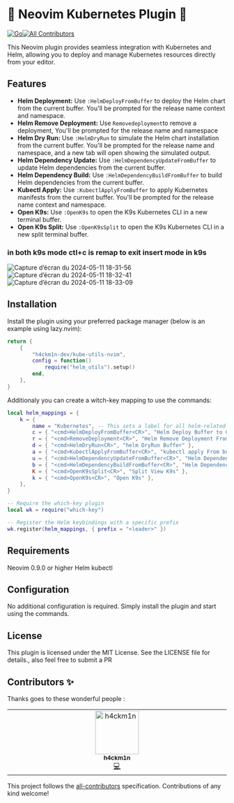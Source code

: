 # 🚀 Neovim Kubernetes Plugin 🚀
<!-- ALL-CONTRIBUTORS-BADGE:START - Do not remove or modify this section -->
[![Go](https://github.com/h4ckm1n-dev/helm-utils-nvim/actions/workflows/lualint.yml/badge.svg)](https://github.com/h4ckm1n-dev/helm-utils-nvim/actions/workflows/lualint.yml)[![All Contributors](https://img.shields.io/badge/all_contributors-1-orange.svg?style=flat-square)](#contributors-)
<!-- ALL-CONTRIBUTORS-BADGE:END -->

This Neovim plugin provides seamless integration with Kubernetes and Helm, allowing you to deploy and manage Kubernetes resources directly from your editor.

## Features
- **Helm Deployment:** Use `:HelmDeployFromBuffer` to deploy the Helm chart from the current buffer. You'll be prompted for the release name context and namespace.
- **Helm Remove Deployment:** Use `Removedeployment`to remove a deployment, You'll be prompted for the release name and namespace
- **Helm Dry Run:** Use `:HelmDryRun` to simulate the Helm chart installation from the current buffer. You'll be prompted for the release name and namespace, and a new tab will open showing the simulated output.
- **Helm Dependency Update:** Use `:HelmDependencyUpdateFromBuffer` to update Helm dependencies from the current buffer.
- **Helm Dependency Build:** Use `:HelmDependencyBuildFromBuffer` to build Helm dependencies from the current buffer.
- **Kubectl Apply:** Use `:KubectlApplyFromBuffer` to apply Kubernetes manifests from the current buffer. You'll be prompted for the release name context and namespace.
- **Open K9s:** Use `:OpenK9s` to open the K9s Kubernetes CLI in a new terminal buffer.
- **Open K9s Split:** Use `:OpenK9sSplit` to open the K9s Kubernetes CLI in a new split terminal buffer.
### in both k9s mode ctl+c is remap to exit insert mode in k9s

![Capture d’écran du 2024-05-11 18-31-56](https://github.com/h4ckm1n-dev/kube-utils-nvim/assets/97511408/bbfe3a51-6117-413f-9d31-9f66517994c2)
![Capture d’écran du 2024-05-11 18-32-41](https://github.com/h4ckm1n-dev/kube-utils-nvim/assets/97511408/c6139ddf-e9af-4665-bd57-a829b236bac2)
![Capture d’écran du 2024-05-11 18-33-09](https://github.com/h4ckm1n-dev/kube-utils-nvim/assets/97511408/8c3cbaf8-d3c0-44a8-b487-4858e06b86f7)

## Installation
Install the plugin using your preferred package manager (below is an example using lazy.nvim):
```lua
return {
    {
        "h4ckm1n-dev/kube-utils-nvim",
        config = function()
            require("helm_utils").setup()
        end,
    },
}
```
Additionaly you can create a witch-key mapping to use the commands:
```lua
local helm_mappings = {
    k = {
        name = "Kubernetes", -- This sets a label for all helm-related keybindings
        c = { "<cmd>HelmDeployFromBuffer<CR>", "Helm Deploy Buffer to Context" },
        r = { "<cmd>RemoveDeployment<CR>", "Helm Remove Deployment From Buffer" },
        d = { "<cmd>HelmDryRun<CR>", "helm DryRun Buffer" },
        a = { "<cmd>KubectlApplyFromBuffer<CR>", "kubectl apply From buffer" },
        u = { "<cmd>HelmDependencyUpdateFromBuffer<CR>", "Helm Dependency Update from Buffer" },
        b = { "<cmd>HelmDependencyBuildFromBuffer<CR>", "Helm Dependency Build from Buffer" },
        K = { "<cmd>OpenK9sSplit<CR>", "Split View K9s" },
        k = { "<cmd>OpenK9s<CR>", "Open K9s" },
    },
}

-- Require the which-key plugin
local wk = require("which-key")

-- Register the Helm keybindings with a specific prefix
wk.register(helm_mappings, { prefix = "<leader>" })
```

## Requirements
Neovim 0.9.0 or higher
Helm
kubectl

## Configuration
No additional configuration is required. Simply install the plugin and start using the commands.

## License
This plugin is licensed under the MIT License. See the LICENSE file for details., also feel free to submit a PR

## Contributors ✨

Thanks goes to these wonderful people :

<!-- ALL-CONTRIBUTORS-LIST:START - Do not remove or modify this section -->
<!-- prettier-ignore-start -->
<!-- markdownlint-disable -->
<table>
  <tbody>
    <tr>
      <td align="center" valign="top" width="14.28%"><a href="https://github.com/h4ckm1n-dev"><img src="https://avatars.githubusercontent.com/u/97511408?v=4?s=100" width="100px;" alt="h4ckm1n"/><br /><sub><b>h4ckm1n</b></sub></a><br /><a href="https://github.com/h4ckm1n-dev/kube-utils-nvim/commits?author=h4ckm1n-dev" title="Code">💻</a></td>
    </tr>
  </tbody>
</table>

<!-- markdownlint-restore -->
<!-- prettier-ignore-end -->

<!-- ALL-CONTRIBUTORS-LIST:END -->

This project follows the [all-contributors](https://github.com/all-contributors/all-contributors) specification. Contributions of any kind welcome!
